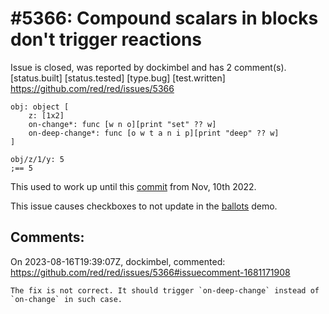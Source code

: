 
#5366: Compound scalars in blocks don't trigger reactions
================================================================================
Issue is closed, was reported by dockimbel and has 2 comment(s).
[status.built] [status.tested] [type.bug] [test.written]
<https://github.com/red/red/issues/5366>

```
obj: object [
    z: [1x2]
    on-change*: func [w n o][print "set" ?? w]
    on-deep-change*: func [o w t a n i p][print "deep" ?? w]
]

obj/z/1/y: 5
;== 5
```

This used to work up until this [commit](https://github.com/red/red/commit/675f2e999757738d919e1b67d148b9d6e7a1ae0c#) from Nov, 10th 2022.

This issue causes checkboxes to not update in the [ballots](https://github.com/red/code/blob/master/Showcase/ballots/ballots.red) demo.


Comments:
--------------------------------------------------------------------------------

On 2023-08-16T19:39:07Z, dockimbel, commented:
<https://github.com/red/red/issues/5366#issuecomment-1681171908>

    The fix is not correct. It should trigger `on-deep-change` instead of `on-change` in such case.

